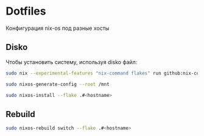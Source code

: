 # Dotfiles

Конфигурация nix-os под разные хосты

## Disko

Чтобы установить систему, используя disko файл:

```bash
sudo nix --experimental-features "nix-command flakes" run github:nix-community/disko/latest -- --mode disko <disko file path>

sudo nixos-generate-config --root /mnt

sudo nixos-install --flake .#<hostname>
```

## Rebuild

```bash
sudo nixos-rebuild switch --flake .#<hostname>
```
